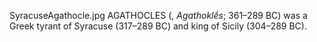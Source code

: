 SyracuseAgathocle.jpg AGATHOCLES (, _Agathoklḗs_; 361–289 BC) was a Greek tyrant of Syracuse (317–289 BC) and king of Sicily (304–289 BC).
